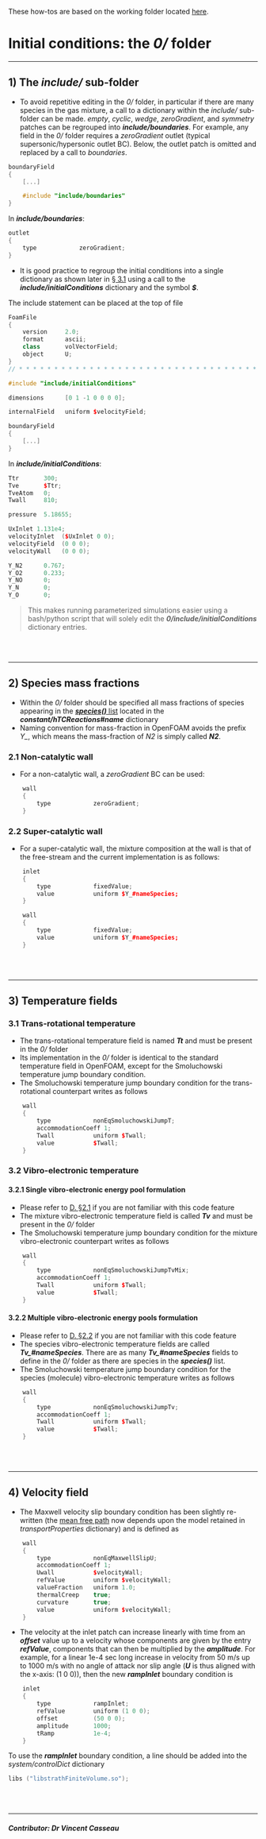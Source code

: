These how-tos are based on the working folder located [here](https://github.com/vincentcasseau/hyStrath/tree/master/run/hyStrath/hy2Foam/genericCase).  

# Initial conditions: the _0/_ folder

---  
## 1) The _include/_ sub-folder

+ To avoid repetitive editing in the _0/_ folder, in particular if there are many species in the gas mixture, a call to a dictionary within the _include/_ sub-folder can be made.
_empty_, _cyclic_, _wedge_, _zeroGradient_, and _symmetry_ patches can be regrouped into _**include/boundaries**_. For example, any field in the _0/_ folder requires a _zeroGradient_ outlet (typical supersonic/hypersonic outlet BC). Below, the outlet patch is omitted and replaced by a call to _boundaries_.

```c++
boundaryField
{ 
    [...]

    #include "include/boundaries"
}
```

In _**include/boundaries**_:  
```c++
outlet
{
    type            zeroGradient;
}
```

+ It is good practice to regroup the initial conditions into a single dictionary
as shown later in [§ 3.1](https://github.com/vincentcasseau/hyStrath/wiki/How-to-::-Initial-conditions#31-trans-rotational-temperature) using a call to the _**include/initialConditions**_ dictionary and the symbol _**$**_.

The include statement can be placed at the top of file  

```c++
FoamFile
{
    version     2.0;
    format      ascii;
    class       volVectorField;
    object      U;
}
// * * * * * * * * * * * * * * * * * * * * * * * * * * * * * * * * * * * * * //

#include "include/initialConditions"

dimensions      [0 1 -1 0 0 0 0];

internalField   uniform $velocityField;

boundaryField
{
    [...]
}
```

In _**include/initialConditions**_:

```c++
Ttr       300;
Tve       $Ttr;
TveAtom   0;
Twall     810;

pressure  5.18655;

UxInlet 1.131e4;
velocityInlet  ($UxInlet 0 0);
velocityField  (0 0 0);
velocityWall   (0 0 0);

Y_N2      0.767;
Y_O2      0.233;
Y_NO      0;
Y_N       0;
Y_O       0;
```

> This makes running parameterized simulations easier using a bash/python script that will solely edit the _**0/include/initialConditions**_ dictionary entries.

<div class="paragraph"><p><br>
<br></p></div>

---  

## 2) Species mass fractions
  
+ Within the _0/_ folder should be specified all mass fractions of species appearing in the [_**species()**_ list](https://github.com/vincentcasseau/hyStrath/wiki/How-to-::-Chemistry#12-addingdeleting-species) located in the _**constant/hTCReactions#name**_ dictionary  
+ Naming convention for mass-fraction in OpenFOAM avoids the prefix _Y\__, which means the mass-fraction of _N2_ is simply called _**N2**_.

### 2.1 Non-catalytic wall
+ For a non-catalytic wall, a _zeroGradient_ BC can be used:
```c++
    wall
    {
        type            zeroGradient;
    }
```

### 2.2 Super-catalytic wall
+ For a super-catalytic wall, the mixture composition at the wall is that of the free-stream and the current implementation is as follows:  
```c++
    inlet
    {
        type            fixedValue;
        value           uniform $Y_#nameSpecies;
    }

    wall
    {
        type            fixedValue;
        value           uniform $Y_#nameSpecies;
    }
```


<div class="paragraph"><p><br>
<br></p></div>

---  

## 3) Temperature fields

### 3.1 Trans-rotational temperature
+ The trans-rotational temperature field is named _**Tt**_  and must be present in the _0/_ folder
+ Its implementation in the _0/_ folder is identical to the standard temperature field in OpenFOAM, except for the Smoluchowski temperature jump boundary condition.  
+ The Smoluchowski temperature jump boundary condition for the trans-rotational counterpart writes as follows
```c++
    wall
    {
        type            nonEqSmoluchowskiJumpT;
        accommodationCoeff 1;
        Twall           uniform $Twall;
        value           $Twall;
    }
```

### 3.2 Vibro-electronic temperature

#### 3.2.1 Single vibro-electronic energy pool formulation  
+ Please refer to [D. §2.1](https://github.com/vincentcasseau/hyStrath/wiki/How-to-::-Nonequilibrium#21-two-temperature-solver-single-vibro-electronic-energy-pool) if you are not familiar with this code feature   
+ The mixture vibro-electronic temperature field is called _**Tv**_ and must be present in the _0/_ folder
+ The Smoluchowski temperature jump boundary condition for the mixture vibro-electronic counterpart writes as follows
```c++
    wall
    {
        type            nonEqSmoluchowskiJumpTvMix;
        accommodationCoeff 1;
        Twall           uniform $Twall;
        value           $Twall;
    }
```


#### 3.2.2 Multiple vibro-electronic energy pools formulation  
+ Please refer to [D. §2.2](https://github.com/vincentcasseau/hyStrath/wiki/How-to-::-Nonequilibrium#22-two-temperature-solver-multiple-vibro-electronic-energy-pools) if you are not familiar with this code feature  
+ The species vibro-electronic temperature fields are called _**Tv\_#nameSpecies**_. There are as many _**Tv\_#nameSpecies**_ fields to define in the _0/_ folder as there are species in the _**species()**_ list.  
+ The Smoluchowski temperature jump boundary condition for the species (molecule) vibro-electronic temperature writes as follows
```c++
    wall
    {
        type            nonEqSmoluchowskiJumpTv;
        accommodationCoeff 1;
        Twall           uniform $Twall;
        value           $Twall;
    }
```


<div class="paragraph"><p><br>
<br></p></div>

---  

## 4) Velocity field

+ The Maxwell velocity slip boundary condition has been slightly re-written (the [mean free path](https://github.com/vincentcasseau/hyStrath/wiki/How-to-::-Nonequilibrium#3-mean-free-path-and-breakdown-parameter) now depends upon the model retained in _transportProperties_ dictionary) and is defined as 

```c++
    wall
    {
        type            nonEqMaxwellSlipU;
        accommodationCoeff 1;
        Uwall           $velocityWall;
        refValue        uniform $velocityWall;
        valueFraction   uniform 1.0;
        thermalCreep    true;
        curvature       true;
        value           uniform $velocityWall;
    }
```

+ The velocity at the inlet patch can increase linearly with time from an _**offset**_ value up to a velocity whose components are given by the entry _**refValue**_, components that can then be multiplied by the _**amplitude**_.
For example, for a linear 1e-4 sec long increase in velocity from 50 m/s up to 1000 m/s with no angle of attack nor slip angle (_**U**_ is thus aligned with the x-axis: (1 0 0)), then the new _**rampInlet**_ boundary condition is

```c++
    inlet
    {
        type            rampInlet;
        refValue        uniform (1 0 0);
        offset          (50 0 0);
        amplitude       1000;
        tRamp           1e-4;
    }
```

To use the _**rampInlet**_ boundary condition, a line should be added into the _system/controlDict_ dictionary  
```c++
libs ("libstrathFiniteVolume.so");
```

<div class="paragraph"><p><br>
<br></p></div>

---

##### Contributor: Dr Vincent Casseau
